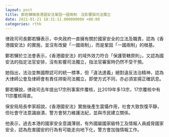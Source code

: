 ```yaml
---
layout: post
title: 鄭若驊稱香港國安法鞏固一國兩制　沒影響損司法獨立
date: 2021-01-21 18:31:11.000000000 +08:00
categories: rthk
---
```


律政司司長鄭若驊表示，中央政府一直擁有關於國家安全的立法及職責，認為《香港國安法》的實施，並沒有改變「一國兩制」，而是鞏固「一國兩制」的根基。

鄭若驊於立法會表示，《香港國安法》的域外效力符合「保護管轄原則」，又認為國安法的指定法官安排，沒有影響司法獨立，指法官審案時仍然不受干預。

她指出，法治並無國際認可的統一標準，但「違法達義」絕對違反法治精神，認為大律師公會及律師會有責任捍衞司法獨立，即使方式不同，亦必須宣揚正確訊息。

鄭若驊說，律政司去年提出17宗刑事案件覆核，比2019年多13宗，17宗覆核中有11宗覆核得直。

保安局局長李家超說，《香港國安法》實施後產生震懾作用，社會大致恢復平靜，但社會守法意識崩潰，警方會努力維護法紀，並與市民建立關係。

他表示，過去本港的國家安全意識薄弱，有外國屬國家級特工及情報人員威脅國家安全，認為危害國安的行為有可能走向地下化，警方會加強情報工作。

